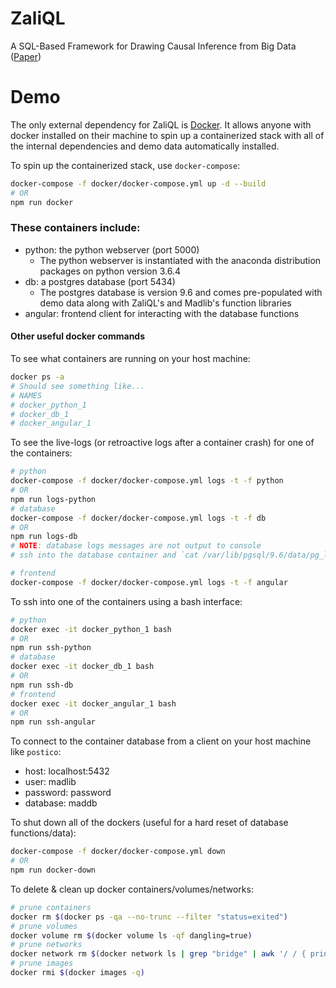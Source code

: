 # ZaliQL
A SQL-Based Framework for Drawing Causal Inference from Big Data ([Paper](https://drive.google.com/file/d/0B5MQIp52G7ohc0NSSEl0V19yclk/view))

# Demo
The only external dependency for ZaliQL is [Docker](https://docs.docker.com/install/#supported-platforms). It allows anyone with docker installed on their machine to spin up a containerized stack with all of the internal dependencies and demo data automatically installed.


To spin up the containerized stack, use `docker-compose`:
```bash
docker-compose -f docker/docker-compose.yml up -d --build
# OR
npm run docker
```

### These containers include:
- python: the python webserver (port 5000)
  - The python webserver is instantiated with the anaconda distribution packages on python version 3.6.4
- db: a postgres database (port 5434)
  - The postgres database is version 9.6 and comes pre-populated with demo data along with ZaliQL's and Madlib's function libraries
- angular: frontend client for interacting with the database functions

#### Other useful docker commands
To see what containers are running on your host machine:
```bash
docker ps -a
# Should see something like...
# NAMES
# docker_python_1
# docker_db_1
# docker_angular_1
```

To see the live-logs (or retroactive logs after a container crash) for one of the containers:
```bash
# python
docker-compose -f docker/docker-compose.yml logs -t -f python
# OR
npm run logs-python
# database
docker-compose -f docker/docker-compose.yml logs -t -f db
# OR
npm run logs-db
# NOTE: database logs messages are not output to console
# ssh into the database container and `cat /var/lib/pgsql/9.6/data/pg_log/logname.log`

# frontend
docker-compose -f docker/docker-compose.yml logs -t -f angular
```

To ssh into one of the containers using a bash interface:
```bash
# python
docker exec -it docker_python_1 bash
# OR
npm run ssh-python
# database
docker exec -it docker_db_1 bash
# OR
npm run ssh-db
# frontend
docker exec -it docker_angular_1 bash
# OR
npm run ssh-angular
```

To connect to the container database from a client on your host machine like `postico`:
- host: localhost:5432
- user: madlib
- password: password
- database: maddb

To shut down all of the dockers (useful for a hard reset of database functions/data):
```bash
docker-compose -f docker/docker-compose.yml down
# OR
npm run docker-down
```

To delete & clean up docker containers/volumes/networks:
```bash
# prune containers
docker rm $(docker ps -qa --no-trunc --filter "status=exited")
# prune volumes
docker volume rm $(docker volume ls -qf dangling=true)
# prune networks
docker network rm $(docker network ls | grep "bridge" | awk '/ / { print $1 }')
# prune images
docker rmi $(docker images -q)
```
